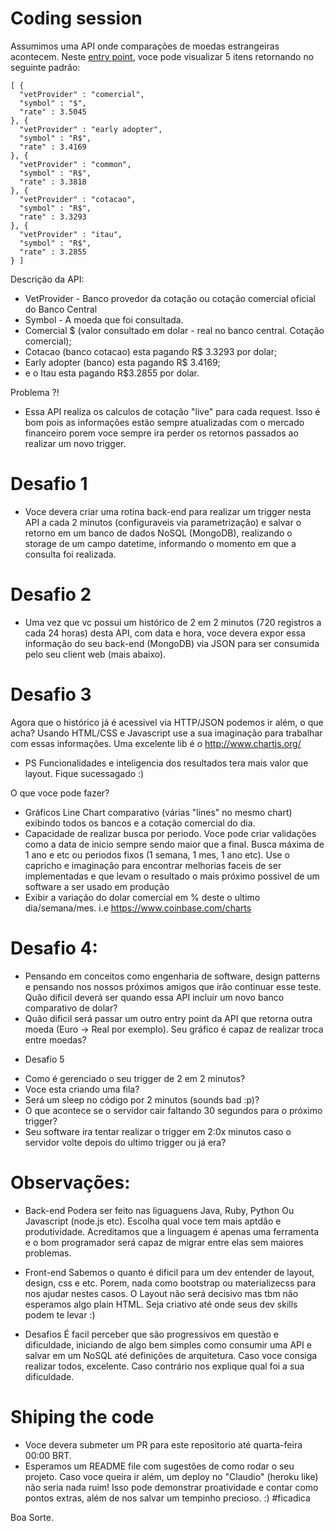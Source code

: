 # Coding session

Assumimos uma API onde comparações de moedas estrangeiras acontecem. 
Neste [entry point](http://104.131.152.220:8080/payment-api-v1/currencies/real/exchange-rate/), voce pode visualizar 5 itens retornando no seguinte padrão:

```
[ {
  "vetProvider" : "comercial",
  "symbol" : "$",
  "rate" : 3.5045
}, {
  "vetProvider" : "early adopter",
  "symbol" : "R$",
  "rate" : 3.4169
}, {
  "vetProvider" : "common",
  "symbol" : "R$",
  "rate" : 3.3818
}, {
  "vetProvider" : "cotacao",
  "symbol" : "R$",
  "rate" : 3.3293
}, {
  "vetProvider" : "itau",
  "symbol" : "R$",
  "rate" : 3.2855
} ]
```
Descrição da API:
* VetProvider - Banco provedor da cotação ou cotação comercial oficial do Banco Central
* Symbol - A moeda que foi consultada. 
* Comercial $ (valor consultado em dolar - real no banco central. Cotação comercial); 
* Cotacao (banco cotacao) esta pagando R$ 3.3293 por dolar; 
* Early adopter (banco) esta pagando R$ 3.4169; 
* e o Itau esta pagando R$3.2855 por dolar.


Problema ?!
* Essa API realiza os calculos de cotação "live" para cada request. Isso é bom pois as informações estão sempre atualizadas com o mercado financeiro porem voce sempre ira perder os retornos passados ao realizar um novo trigger.

# Desafio 1
* Voce devera criar uma rotina back-end para realizar um trigger nesta API a cada 2 minutos (configuraveis via parametrização) e salvar o retorno em um banco de dados NoSQL (MongoDB), realizando o storage de um campo datetime, informando o momento em que a consulta foi realizada.

# Desafio 2
- Uma vez que vc possui um histórico de 2 em 2 minutos (720 registros a cada 24 horas) desta API, com data e hora, voce devera expor essa informação do seu back-end (MongoDB) via JSON para ser consumida pelo seu client web (mais abaixo).

# Desafio 3
Agora que o histórico já é acessivel via HTTP/JSON podemos ir além, o que acha?
Usando HTML/CSS e Javascript use a sua imaginação para trabalhar com essas informações. Uma excelente lib é o http://www.chartjs.org/
* PS Funcionalidades e inteligencia dos resultados tera mais valor que layout. Fique sucessagado :)

O que voce pode fazer?

* Gráficos Line Chart comparativo (várias "lines" no mesmo chart) exibindo todos os bancos e a cotação comercial do dia.
* Capacidade de realizar busca por periodo. Voce pode criar validações como a data de inicio sempre sendo maior que a final. Busca máxima de 1 ano e etc ou periodos fixos (1 semana, 1 mes, 1 ano etc). Use o capricho e imaginação para encontrar melhorias faceis de ser implementadas e que levam o resultado o mais próximo possivel de um software a ser usado em produção
* Exibir a variação do dolar comercial em % deste o ultimo dia/semana/mes. i.e https://www.coinbase.com/charts

# Desafio 4:
* Pensando em conceitos como engenharia de software, design patterns e pensando nos nossos próximos amigos que irão continuar esse teste. Quão dificil deverá ser quando essa API incluir um novo banco comparativo de dolar?
* Quão dificil será passar um outro entry point da API que retorna outra moeda (Euro -> Real por exemplo). Seu gráfico é capaz de realizar troca entre moedas?

- Desafio 5
* Como é gerenciado o seu trigger de 2 em 2 minutos? 
* Voce esta criando uma fila? 
* Será um sleep no código por 2 minutos (sounds bad :p)? 
* O que acontece se o servidor cair faltando 30 segundos para o próximo trigger? 
* Seu software ira tentar realizar o trigger em 2:0x minutos caso o servidor volte depois do ultimo trigger ou já era?


# Observações:
 
* Back-end
Podera ser feito nas liguaguens Java, Ruby, Python Ou Javascript (node.js etc). Escolha qual voce tem mais aptdão e produtividade. Acreditamos que a linguagem é apenas uma ferramenta e o bom programador será capaz de migrar entre elas sem maiores problemas.

* Front-end
Sabemos o quanto é dificil para um dev entender de layout, design, css e etc. Porem, nada como bootstrap ou materializecss para nos ajudar nestes casos. O Layout não será decisivo mas tbm não esperamos algo plain HTML. Seja criativo até onde seus dev skills podem te levar :)

* Desafios
É facil perceber que são progressivos em questão e dificuldade, iniciando de algo bem simples como consumir uma API e salvar em um NoSQL até definições de arquitetura. Caso voce consiga realizar todos, excelente. Caso contrário nos explique qual foi a sua dificuldade.

# Shiping the code
* Voce devera submeter um PR para este repositorio até quarta-feira 00:00 BRT.
* Esperamos um README file com sugestões de como rodar o seu projeto. Caso voce queira ir além, um deploy no "Claudio" (heroku like) não seria nada ruim! Isso pode demonstrar proatividade e contar como pontos extras, além de nos salvar um tempinho precioso. :) #ficadica

Boa Sorte.
